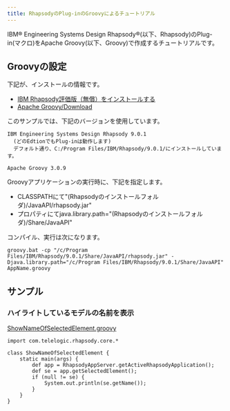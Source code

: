 ```yaml
---
title: RhapsodyのPlug-inのGroovyによるチュートリアル
---
```


IBM&reg; Engineering Systems Design Rhapsody&reg;(以下、Rhapsody)のPlug-in(マクロ)をApache Groovy(以下、Groovy)で作成するチュートリアルです。

## Groovyの設定
下記が、インストールの情報です。
- [IBM Rhapsody評価版（無償）をインストールする](https://qiita.com/daikan_murata/items/c5dc416c3912e36dae84)
- [Apache Groovy/Download](https://groovy.apache.org/download.html)

このサンプルでは、下記のバージョンを使用しています。
```
IBM Engineering Systems Design Rhapsody 9.0.1
  (どのEdtionでもPlug-inは動作します)
  デフォルト通り、C:/Program Files/IBM/Rhapsody/9.0.1/にインストールしています。

Apache Groovy 3.0.9
```

Groovyアプリケーションの実行時に、下記を指定します。
- CLASSPATHにて"(Rhapsodyのインストールフォルダ)/JavaAPI/rhapsody.jar"
- プロパティにてjava.library.path="(Rhapsodyのインストールフォルダ)/Share/JavaAPI"

コンパイル、実行は次になります。
```
groovy.bat -cp "/c/Program Files/IBM/Rhapsody/9.0.1/Share/JavaAPI/rhapsody.jar" -Djava.library.path="/c/Program Files/IBM/Rhapsody/9.0.1/Share/JavaAPI" AppName.groovy
```

## サンプル

### ハイライトしているモデルの名前を表示
[ShowNameOfSelectedElement.groovy](ShowNameOfSelectedElement.groovy)
```
import com.telelogic.rhapsody.core.*

class ShowNameOfSelectedElement {
	static main(args) {
		def app = RhapsodyAppServer.getActiveRhapsodyApplication();
		def se = app.getSelectedElement();
		if (null != se) {
			System.out.println(se.getName());
		}
	}
}
```